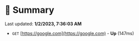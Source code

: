 # 📖 Summary
Last updated: **1/2/2023, 7:36:03 AM**

- `GET` [https://google.com](https://google.com) - **Up** (147ms)
